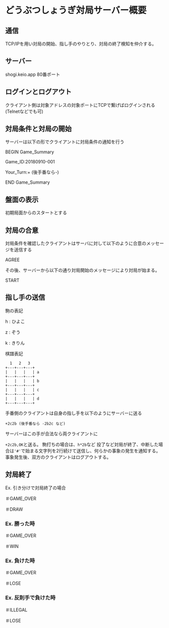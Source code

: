 # どうぶつしょうぎ対局サーバー概要

## 通信

TCP/IPを用い対局の開始、指し手のやりとり、対局の終了検知を仲介する。

## サーバー

shogi.keio.app
80番ポート

## ログインとログアウト

クライアント側は対象アドレスの対象ポートにTCPで繋げばログインされる(Telnetなどでも可)

## 対局条件と対局の開始

サーバーは以下の形でクライアントに対局条件の通知を行う

BEGIN Game_Summary

Game_ID:20180910-001

Your_Turn:+ (後手番なら-)

END Game_Summary

## 盤面の表示

初期局面からのスタートとする

## 対局の合意

対局条件を確認したクライアントはサーバに対して以下のように合意のメッセージを送信する

AGREE

その後、サーバーから以下の通り対局開始のメッセージにより対局が始まる。

START

## 指し手の送信

駒の表記

h : ひよこ

z : ぞう

k : きりん

棋譜表記

```
  1   2   3
+---+---+---+
|   |   |   | a
+---+---+---+
|   |   |   | b
+---+---+---+
|   |   |   | c
+---+---+---+
|   |   |   | d
+---+---+---+
```

手番側のクライアントは自身の指し手を以下のようにサーバーに送る

`+2c2b (後手番なら -2b2c など)`

サーバーはこの手が合法なら両クライアントに

`+2c2b,OK`と送る。
駒打ちの場合は、`h*2b`など
投了など対局が終了、中断した場合は`'#'`で始まる文字列を2行続けて送信し、何らかの事象の発生を通知する。
事象発生後、双方のクライアントはログアウトする。

## 対局終了

Ex. 引き分けで対局終了の場合

＃GAME_OVER

＃DRAW

### Ex. 勝った時

＃GAME_OVER

＃WIN

### Ex. 負けた時

＃GAME_OVER

＃LOSE

### Ex. 反則手で負けた時

＃ILLEGAL

＃LOSE

